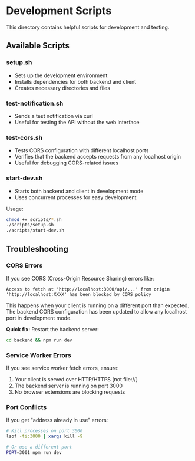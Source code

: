 # Development Scripts

This directory contains helpful scripts for development and testing.

## Available Scripts

### setup.sh
- Sets up the development environment
- Installs dependencies for both backend and client
- Creates necessary directories and files

### test-notification.sh
- Sends a test notification via curl
- Useful for testing the API without the web interface

### test-cors.sh
- Tests CORS configuration with different localhost ports
- Verifies that the backend accepts requests from any localhost origin
- Useful for debugging CORS-related issues

### start-dev.sh
- Starts both backend and client in development mode
- Uses concurrent processes for easy development

Usage:
```bash
chmod +x scripts/*.sh
./scripts/setup.sh
./scripts/start-dev.sh
```

## Troubleshooting

### CORS Errors
If you see CORS (Cross-Origin Resource Sharing) errors like:
```
Access to fetch at 'http://localhost:3000/api/...' from origin 'http://localhost:XXXX' has been blocked by CORS policy
```

This happens when your client is running on a different port than expected. The backend CORS configuration has been updated to allow any localhost port in development mode.

**Quick fix**: Restart the backend server:
```bash
cd backend && npm run dev
```

### Service Worker Errors
If you see service worker fetch errors, ensure:
1. Your client is served over HTTP/HTTPS (not file://)
2. The backend server is running on port 3000
3. No browser extensions are blocking requests

### Port Conflicts
If you get "address already in use" errors:
```bash
# Kill processes on port 3000
lsof -ti:3000 | xargs kill -9

# Or use a different port
PORT=3001 npm run dev
```
